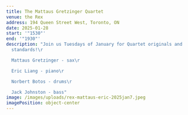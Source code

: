 ```yaml
---
title: The Mattaus Gretzinger Quartet
venue: the Rex
address: 194 Queen Street West, Toronto, ON
date: 2025-01-28
start: '"1530"'
end: '"1930"'
description: "J﻿oin us Tuesdays of January for Quartet originals and
  standards!\r

  M﻿attaus Gretzinger - sax\r

  E﻿ric Liang - piano\r

  N﻿orbert Botos - drums\r

  J﻿ack Johnston - bass"
image: /images/uploads/rex-mattaus-eric-2025jan7.jpeg
imagePosition: object-center
---
```

